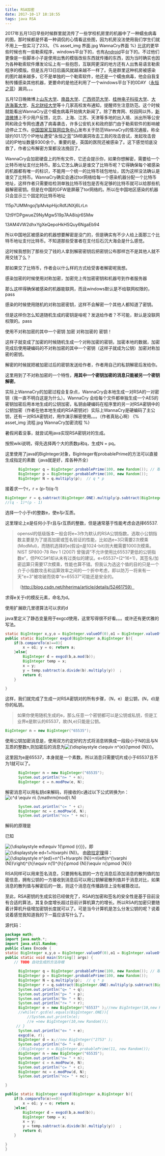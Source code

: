 ```yaml
---
title: RSA加密
date: 2017-10-17 18:18:55
tags: java RSA
---
```

2017年五月13日早些时候群里就流传了一些学校机房里的机器中了一种蠕虫病毒的图，那时候都是怀着一种调侃的心情看这些图，因为机房没法使用我们学生们就不用上一些实习了233。
{% asset_img 界面.jpg WannaCry界面 %}
比这的更早些时候也有一些勒索程序，windows平台下的，也有[Android](https://www.android.com/)平台下的。不过他们更像是一些脚本小子是使用出售的模版改些东西就传播的东西，因为当时确实也因为各种勒索软件爆发论坛上有一些抱怨，互联网更深的地方还有人出售易语言勒索程序的模版。但是五月13日后画风就越来越不一样了。先是群里这种机房被感染的图片越来越多，它不是单独的一个勒索软件，他还是一个蠕虫病毒，他会自我复制传播感染其他机器，更要命的是他还利用了一个windows平台下的0DAY（[永恒之蓝](https://zh.wikipedia.org/wiki/%E6%B0%B8%E6%81%92%E4%B9%8B%E8%93%9D)）漏洞。。。

五月12日晚微博上[山东大学](https://zh.wikipedia.org/wiki/%E5%B1%B1%E4%B8%9C%E5%A4%A7%E5%AD%A6)、[南昌大学](https://zh.wikipedia.org/wiki/%E5%8D%97%E6%98%8C%E5%A4%A7%E5%AD%A6)、[广西师范大学](https://zh.wikipedia.org/wiki/%E5%B9%BF%E8%A5%BF%E5%B8%88%E8%8C%83%E5%A4%A7%E5%AD%A6)、[桂林电子科技大学](https://zh.wikipedia.org/wiki/%E6%A1%82%E6%9E%97%E9%9B%BB%E5%AD%90%E7%A7%91%E6%8A%80%E5%A4%A7%E5%AD%B8)、[大连海事大学](https://zh.wikipedia.org/wiki/%E5%A4%A7%E8%BF%9E%E6%B5%B7%E4%BA%8B%E5%A4%A7%E5%AD%A6)、[东北财经大学](https://zh.wikipedia.org/wiki/%E4%B8%9C%E5%8C%97%E8%B4%A2%E7%BB%8F%E5%A4%A7%E5%AD%A6)等十几家高校发布通知，提醒师生注意防范。这个时候就能看出WannaCry这个蠕虫病毒开始搞大新闻了。除了教育网、校园网以外，[新浪微博](https://zh.wikipedia.org/wiki/%E6%96%B0%E6%B5%AA%E5%BE%AE%E5%8D%9A)上不少用户反馈，北京、上海、江苏、天津等多地的出入境、派出所等公安网和政企专网也遭遇了病毒袭击，许多公安机关和政府部门由于勒索软件的影响被迫停止工作。[中国国家互联网应急中心](https://zh.wikipedia.org/wiki/%E4%B8%AD%E5%9B%BD%E5%9B%BD%E5%AE%B6%E4%BA%92%E8%81%94%E7%BD%91%E5%BA%94%E6%80%A5%E4%B8%AD%E5%BF%83)发布关于防范WannaCry的情况通报，称全球约101.1万个IP地址遭受“永恒之蓝”SMB漏洞攻击工具的攻击尝试，发起攻击尝试的IP地址数量9300余个。重要的是，英国的医院还被感染了。这下感觉彻底没救了，作者公布解密方案都没法挽回了。

WannaCry会加密硬盘上的所有文件，它还会提示你，如果你想解密，需要给一个比特币地址支付比特币。那么它怎么确认是谁交了比特币呢？它得确保每个被感染的机器都有唯一的标识，不能用一个统一的比特币钱包地址，因为这样没法确认是谁交了比特币。WannaCry确实会通过tor网络给每一个感染机器分配一个比特币地址，这样作者只需要给检测单独比特币钱包是否有足够的比特币就可以给那些机器解密密钥。但是在中国的GFW是屏蔽了tor网络的。所以在中国地区感染的机器只会显示三个固定的比特币地址

115p7UMMngoj1pMvkpHijcRdfJNXj6LrLn

12t9YDPgwueZ9NyMgw519p7AA8isjr6SMw

13AM4VW2dhxYgXeQepoHkHSQuy6NgaEb94

所以中国地区被感染的机器想要解密是没门的，但是确实有不少人给上面那三个比特币地址支付比特币。不知道那些受害者在支付后石沉大海会是什么感觉。

这时候我想到了那些交了钱的人拿到解密密钥后把密钥公布那样岂不是其他人就不用交钱了么？

那如果交了比特币，作者会以什么样的方式给受害者解密呢我想。

感染加密的时候使用对称加密，加密完上传加密密钥和机器号到作者服务器

那么这样得确保被感染的机器能联网，而且windows默认是不给联网权限的，pass

感染的时候使用随机的对称加密密钥，这样不会解密一个其他人都知道了密钥。

但是这样你怎么知道随机生成的密钥是啥呢？发送给作者？不可能，默认是没联网权限的。pass

使用不对称加密的其中一个密钥 加密 对称加密的 密钥！

这样子就变成了加密的时候随机生成一个对称加密的密钥，加密本地的数据，加密完成后使用硬编码的不对称加密的其中一个密钥（这样子就成为公钥）加密对称加密的密钥。

解密的时候就把被加密过后的密钥发送给作者，作者用自己的私钥解密后发给你。

这里用到了不对称加密的一个特性，**用其中一个密钥加密的消息只能被另一个密钥解密**。

实际上WannaCry的加密过程会复杂点，WannaCry会本地生成一对RSA的一对密钥（我一直不明白这是为什么）。WannaCry 会给每个文件都单独生成一个AES的密钥加密后用本地生成的公钥加密，私钥由硬编码在程序里的另一对RSA密钥中的公钥加密（作者在他本地生成的RSA密钥对）实际上WannaCry是硬编码了主公钥，还有一对RSA密钥对，用作演示解密使用。。。（作者真贴心啊）
{% asset_img 流程.jpg WannaCry加密流程 %}

暑假闲着没事，就尝试用java实现RSA密钥对的生成。

按照wiki说明，得先选择两个大的质数p和q，生成N = pq。

这里使用了java的BigInteger对象，BigInteger有probablePrime的方法可以直接生成指定的素数（java就是好，库各种齐全）

```java
	  BigInteger q = BigInteger.probablePrime(100, new Random()); // 取 2^100-1 范围内的随机素数
	  BigInteger p = BigInteger.probablePrime(100, new Random());
	  BigInteger N = q.multiply(p);  // q * p 
```
接着求一个r，r = (p-1)(q-1)

```java
BigInteger r = q.subtract(BigInteger.ONE).multiply(p.subtract(BigInteger.ONE)); 
//(q - 1)*(p - 1)
```

选择一个小于r的整数e，使e与r互质。

这里理论上e是任何小于r且与r互质的整数，但是通常基于性能考虑会选择65537.

> openssl的低级版本一般会将e=3作为默认的RSA公钥指数。选取小公钥指数主要是为了提高加密或签名验证的性能，比如选e=3只需要2次模乘(ModMul)，而随机选择的e(假设n是1024-bit)则大概需要1000次模乘。NIST SP800-78 Rev 1 (2007) 曾强调“不允许使用比65537更低的公钥指数e”，但PKCS#1却从未有过类似的建议。e=65537=(2^16+1)，其签名/加密运算只需要17次模乘，性能也算不错。但我认为选这个值的目的只是一个介于小指数攻击和运算效率之间的一个折中考虑，即以防万一将来有一天"e=3"被攻破而侥幸"e=65537"可能还是安全的。
>
> （http://blog.csdn.net/hherima/article/details/52461759）

求得e关于r的模反元素，命名为d。

使用扩展欧几里德算法可以求的d

java里定义了静态变量用于exgcd使用，这里写得很不好看。。。或许还有更优雅的写法。

```java
static BigInteger x,y,o = BigInteger.valueOf(0),o1 = BigInteger.valueOf(1);	
public static BigInteger exgcd(BigInteger a,BigInteger b){  
	if(b.compareTo(o)==0){
        x = o1; y = o; return a;
    }else{
    	BigInteger d = exgcd(b,a.mod(b));
        BigInteger temp = x;
        x = y;
        y = temp.subtract(a.divide(b).multiply(y))  ;
        return d;
    }
    
}
```
这样，我们就完成了生成一对RSA密钥对的所有步骤，（N，e）是公钥，(N，d)是你的私钥。

>如果你使用随机生成的e，那么任意一个密钥都可以是公钥或私钥，但是工业界e是默认的65537，故(N,e)只能是公钥。

```java
BigInteger n = new BigInteger("65535");
```

使用公钥加密消息是，使用双方约定好的方式将消息转换成一段段小于N的且与N互质的整数n,则加密后的消息为![{\displaystyle c\equiv n^{e}{\pmod {N}}}](https://wikimedia.org/api/rest_v1/media/math/render/svg/5c7221f755ee1dc5c37a0d3843763d300a47fd55)。

这里因为e是65537，本身就是一个素数。所以消息只需要切片成小于65537且不为1就可以了。

```java
	  BigInteger n = new BigInteger("65535");
	  System.out.println("n= " + n);
	  BigInteger c = n.modPow(e, N);
```
解密消息可以用私钥d来解码，将接收的c通过以下公式转换为n：![ c^d \equiv n\ (\mathrm{mod}\ N) ](https://wikimedia.org/api/rest_v1/media/math/render/svg/39e4d41353bed8f138cc9f567741051c544b7720)

```java
	  System.out.println("c= " + c);
	  BigInteger nc = c.modPow(d, N);
	  System.out.println("nc= " + nc);
```


解码的原理是


已知

![{\displaystyle ed\equiv 1{\pmod {r}}}](https://wikimedia.org/api/rest_v1/media/math/render/svg/615bfc80513abf2a32d6c105b6b150c05773029b)，即 ![{\displaystyle ed=1+h\varphi (N)}](https://wikimedia.org/api/rest_v1/media/math/render/svg/64e2c5e70f23fe9595cf64923d3d190f7470fc08)。 由[欧拉定理](https://zh.wikipedia.org/wiki/%E6%AC%A7%E6%8B%89%E5%AE%9A%E7%90%86_(%E6%95%B0%E8%AE%BA))得：![{\displaystyle n^{ed}=n^{1+h\varphi (N)}=n\left(n^{\varphi (N)}\right)^{h}\equiv n(1)^{h}{\pmod {N}}\equiv n{\pmod {N}}}](https://wikimedia.org/api/rest_v1/media/math/render/svg/79569d77cd17c2c265be3b2980878a3a59aa1a7e)

RSA同样可以用来签名消息，只要拥有私钥的一方在消息后添加消息的散列值的加密信息，拥有公钥的一方接收到消息后可以用公钥解密散列值并于消息对比，如果消息的散列值与解密后的一致，则这个消息在传播路径上没有被篡改过。

至此，RSA密钥的生成实验已经做完了，RSA的加密和签名的安全性是基于目前没有合适的算法，其复杂度增长超过目前计算机算力的增长。所以RSA的加密只要随着计算机升级增加密钥长度就可以了。可是当今计算机是怎么分发公钥的呢？说着说着感觉我知道我的下一篇应该写什么了。



源代码：


```java
package math;
import java.math.*;
import java.util.Random;
public class Encode {
static BigInteger x,y,o = BigInteger.valueOf(0),o1 = BigInteger.valueOf(1);
public static void main(String[] args) {
	// TODO 自动生成的方法存根
	
	  BigInteger q = BigInteger.probablePrime(100, new Random()); // 取 2^100-1 范围内的随机素数
	  BigInteger p = BigInteger.probablePrime(100, new Random());
	  BigInteger N = q.multiply(p);  // q * p 
	  BigInteger r = q.subtract(BigInteger.ONE).multiply(p.subtract(BigInteger.ONE)); //(q - 1)*(p - 1)
	  System.out.println("q= " + q);  
	  System.out.println("p= " + p);  
	  System.out.println("N= " + N);  
	  System.out.println("r= " + r);  
	  BigInteger e = new BigInteger("65537" );//new BigInteger(10,new Random()); 
	  //while(r.gcd(e).equals(BigInteger.ONE)){
		  //System.out.println(e);  
		  //e =new BigInteger(10,new Random());
	 // }
	  System.out.println("e= " + e);
	  exgcd(e, r);
	  BigInteger d = x;//new BigInteger("2753" );
	  System.out.println("d= " + d);
	  //BigInteger n = BigInteger.probablePrime(11, new Random());
	  BigInteger n = new BigInteger("65535");
	  System.out.println("n= " + n);
	  BigInteger c = n.modPow(e, N);
	  System.out.println("c= " + c);
	  BigInteger nc = c.modPow(d, N);
	  System.out.println("nc= " + nc);

}

public static BigInteger exgcd(BigInteger a,BigInteger b){  
	if(b.compareTo(o)==0){
        x = o1; y = o; return a;
    }else{
    	BigInteger d = exgcd(b,a.mod(b));
        BigInteger temp = x;
        x = y;
        y = temp.subtract(a.divide(b).multiply(y))  ;
        return d;
    }
    
}
}
```




